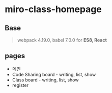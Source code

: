 # miro-class-homepage

## Base
> webpack 4.19.0, babel 7.0.0 for **ES8, React**

## pages

* 메인 
* Code Sharing board - writing, list, show 
* Class board - writing, list, show 
* register



